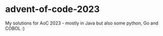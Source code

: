 # advent-of-code-2023

My solutions for AoC 2023 - mostly in Java but also some python, Go and COBOL :)
